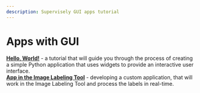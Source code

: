 ```yaml
---
description: Supervisely GUI apps tutorial
---
```


# Apps with GUI

[**Hello, World!**](hello-world.md) - a tutorial that will guide you through the process of creating a simple Python application that uses widgets to provide an interactive user interface.<br>
[**App in the Image Labeling Tool**](labeling-tool-app.md) - developing a custom application, that will work in the Image Labeling Tool and process the labels in real-time.